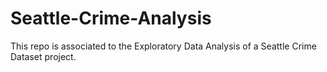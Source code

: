 # Seattle-Crime-Analysis
This repo is associated to the Exploratory Data Analysis of a Seattle Crime Dataset project.
